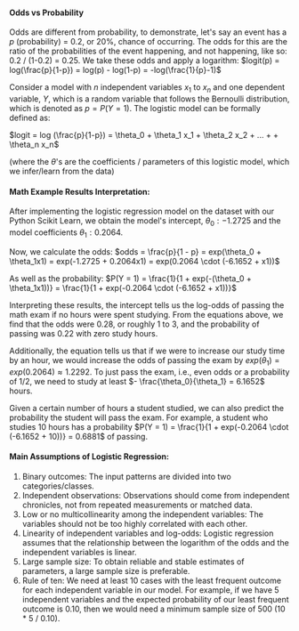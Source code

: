 #### Odds vs Probability
Odds are different from probability, to demonstrate, let's say an event has a $p$ (probability) = 0.2, or 20%, chance of occurring. The odds for this are the ratio of the probabilities of the event happening, and not happening, like so: 0.2 / (1-0.2) = 0.25. We take these odds and apply a logarithm: $logit(p) = log(\frac{p}{1-p}) = log(p) - log(1-p) = -log(\frac{1}{p}-1)$ 

Consider a model with *n* independent variables $x_1$ to $x_n$ and one dependent variable, *Y*, which is a random variable that follows the Bernoulli distribution, which is denoted as $p = P(Y=1)$. The logistic model can be formally defined as:

$logit = log (\frac{p}{1-p}) = \theta_0 + \theta_1 x_1 + \theta_2 x_2 + ... + + \theta_n x_n$

(where the $\theta$'s are the coefficients / parameters of this logistic model, which we infer/learn from the data)
#### Math Example Results Interpretation:
After implementing the logistic regression model on the dataset with our Python Scikit Learn, we obtain the model's intercept, $\theta_0: -1.2725$ and the model coefficients $\theta_1: 0.2064$.

Now, we calculate the odds: 
$odds = \frac{p}{1 - p} = exp(\theta_0 + \theta_1x1) = exp(-1.2725 + 0.2064x1) = exp(0.2064 \cdot (-6.1652 + x1))$

As well as the probability:
$P(Y = 1) = \frac{1}{1 + exp(-(\theta_0 + \theta_1x1))} = \frac{1}{1 + exp(-0.2064 \cdot (-6.1652 + x1))}$ 

Interpreting these results, the intercept tells us the log-odds of passing the math exam if no hours were spent studying. From the equations above, we find that the odds were 0.28, or roughly 1 to 3, and the probability of passing was 0.22 with zero study hours.

Additionally, the equation tells us that if we were to increase our study time by an hour, we would increase the odds of passing the exam by $exp(\theta_1) = exp(0.2064) \approx 1.2292$. To just pass the exam, i.e., even odds or a probability of 1/2, we need to study at least $- \frac{\theta_0}{\theta_1} = 6.1652$ hours.

Given a certain number of hours a student studied, we can also predict the probability the student will pass the exam. For example, a student who studies 10 hours has a probability $P(Y = 1) = \frac{1}{1 + exp(-0.2064 \cdot (-6.1652 + 10))} = 0.6881$ of passing.
#### Main Assumptions of Logistic Regression:
1. Binary outcomes: The input patterns are divided into two categories/classes.
2. Independent observations: Observations should come from independent chronicles, not from repeated measurements or matched data.
3. Low or no multicollinearity among the independent variables: The variables should not be too highly correlated with each other.
4. Linearity of independent variables and log-odds: Logistic regression assumes that the relationship between the logarithm of the odds and the independent variables is linear.
5. Large sample size: To obtain reliable and stable estimates of parameters, a large sample size is preferable.
6. Rule of ten: We need at least 10 cases with the least frequent outcome for each independent variable in our model. For example, if we have 5 independent variables and the expected probability of our least frequent outcome is 0.10, then we would need a minimum sample size of 500 (10 * 5 / 0.10).